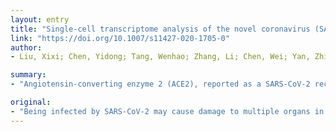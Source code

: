 ```yaml
---
layout: entry
title: "Single-cell transcriptome analysis of the novel coronavirus (SARS-CoV-2) associated gene ACE2 expression in normal and non-obstructive azoospermia (NOA) human male testes"
link: "https://doi.org/10.1007/s11427-020-1705-0"
author:
- Liu, Xixi; Chen, Yidong; Tang, Wenhao; Zhang, Li; Chen, Wei; Yan, Zhiqiang; Yuan, Peng; Yang, Ming; Kong, Siming; Yan, Liying; Qiao, Jie

summary:
- "Angiotensin-converting enzyme 2 (ACE2), reported as a SARS-CoV-2 receptor, is also expressed in human male testes. The characteristics of ACE2-positive cells and the expression of other process-related genes are still worthy of further investigation. We performed singlecell RNA seq analysis on 853 male embryo primordial germ cells (PGCs) and 2,854 normal testis cells to assess the effects of the virus on the male reproductive system from embryonic stage to adulthood."

original:
- "Being infected by SARS-CoV-2 may cause damage to multiple organs in patients, such as the lung, liver and heart. Angiotensin-converting enzyme 2 (ACE2), reported as a SARS-CoV-2 receptor, is also expressed in human male testes. This suggests a potential risk in human male reproductive system. However, the characteristics of ACE2-positive cells and the expression of other SARS-CoV-2 process-related genes are still worthy of further investigation. Here, we performed singlecell RNA seq (scRNA-seq) analysis on 853 male embryo primordial germ cells (PGCs) and 2,854 normal testis cells to assess the effects of the SARS-CoV-2 virus on the male reproductive system from embryonic stage to adulthood. We also collected and constructed the scRNA-seq library on 228 Sertoli cells from three non-obstructive azoospermia (NOA) patients to assess the effects at disease state. We found that ACE2 expressing cells existed in almost all testis cell types and Sertoli cells had highest expression level and positive cells ratio. Moreover, ACE2 was also expressed in human male PGCs. In adulthood, the level of ACE2 expression decreased with the increase of age. We also found that ACE2 positive cells had high expressions of stress response and immune activation-related genes. Interestingly, some potential SARS-CoV-2 process-related genes such as TMPRSS2, BSG, CTSL and CTSB had different expression patterns in the same cell type. Furthermore, ACE2 expression level in NOA donors' Sertoli cells was significantly decreased. Our work would help to assess the risk of SARS-CoV-2 infection in the male reproductive system."
---
```


